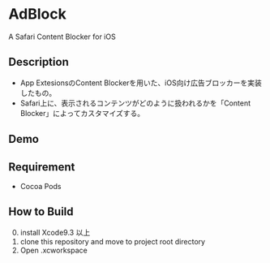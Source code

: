 AdBlock
=======
A Safari Content Blocker for iOS

## Description
* App ExtesionsのContent Blockerを用いた、iOS向け広告ブロッカーを実装したもの。
* Safari上に、表示されるコンテンツがどのように扱われるかを「Content Blocker」によってカスタマイズする。

## Demo

## Requirement
* Cocoa Pods

## How to Build
0. install Xcode9.3 以上
1. clone this repository and move to project root directory
2. Open .xcworkspace
